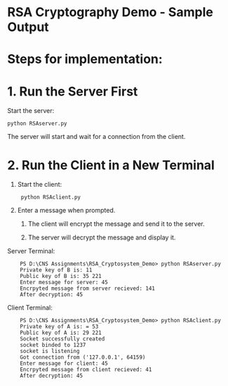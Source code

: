 # RSA Cryptography Demo - Sample Output

# Steps for implementation: 

# 1. Run the Server First

Start the server:

    python RSAserver.py

The server will start and wait for a connection from the client.

# 2. Run the Client in a New Terminal

1. Start the client:

        python RSAclient.py

2. Enter a message when prompted.

    1. The client will encrypt the message and send it to the server.

    2. The server will decrypt the message and display it.

Server Terminal:

        PS D:\CNS Assignments\RSA_Cryptosystem_Demo> python RSAserver.py
        Private key of B is: 11
        Public key of B is: 35 221
        Enter message for server: 45
        Encrpyted message from server recieved: 141
        After decryption: 45

Client Terminal:

        PS D:\CNS Assignments\RSA_Cryptosystem_Demo> python RSAclient.py
        Private key of A is: = 53
        Public key of A is: 29 221
        Socket successfully created
        socket binded to 1237
        socket is listening
        Got connection from ('127.0.0.1', 64159)
        Enter message for client: 45
        Encrpyted message from client recieved: 41
        After decryption: 45
